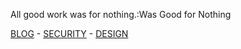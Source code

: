 All good work was for nothing.:Was Good for Nothing

[BLOG](https://member.acm.org/~rhymeq) - [SECURITY](https://hackerone.com/iepn) - [DESIGN](https://www.behance.net/1ui)